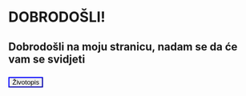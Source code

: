 <!DOCTYPE html>
<html lang="hr">
<head>
    <meta charset="UTF-8">
</head>
<body>
    <h1>DOBRODOŠLI!</h1>
    <h2>Dobrodošli na moju stranicu, nadam se da će vam se svidjeti</h2>
   <h3>
      <a href="Josip_Tadić_Životopis.pdf" target="_blank">
  <button style="border-color: blue; cursor: pointer;">  
    Životopis</button>
     </a>
   </h3>
        
